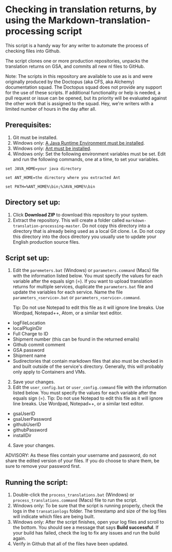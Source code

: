 # Checking in translation returns, by using the Markdown-translation-processing script

This script is a handy way for any writer to automate the process of checking files into Github. 

The script clones one or more production repositories, unpacks the translation returns on GSA, and commits all new nl files to GitHub.

Note: The scripts in this repository are available to use as is and were originally produced by the Doctopus (aka CFS, aka Alchemy) documentation squad. The Doctopus squad does not provide any support for the use of these scripts. If additional functionality or help is needed, a pull request or issue can be opened, but its priority will be evaluated against the other work that is assigned to the squad. Hey, we're writers with a limited number of hours in the day after all.

## Prerequisites:

1. Git must be installed.
2. Windows only: [A Java Runtime Environment must be installed](https://www.ibm.com/developerworks/java/jdk/).
3. Windows only: [Ant must be installed](https://w3-03.sso.ibm.com/services/practitionerportal/assethub/services/core/display/sgredirect?assetid={6F292C71-CC83-0926-54B0-48D6CBB89EB5}&source=iRAM_REDIRECT).
4. Windows only: Set the following environment variables must be set. Edit and run the following commands, one at a time, to set your variables.

  ```
  set JAVA_HOME=your java directory
  ```
  ```
  set ANT_HOME=the directory where you extracted Ant
  ```
  ```
  set PATH=%ANT_HOME%\bin;%JAVA_HOME%\bin
  ```

## Directory set up:

1. Click **Download ZIP** to download this repository to your system.
2. Extract the repository. This will create a folder called `markdown-translation-processing-master`. Do not copy this directory into a directory that is already being used as a local Git clone. I.e. Do not copy this directory into the docs directory you usually use to update your English production source files.

## Script set up:

1. Edit the `paremeters.bat` (Windows) or `parameters.command` (Macs) file with the information listed below. You must specify the values for each variable after the equals sign (=). If you want to upload translation returns for multiple services, duplicate the `parameters.bat` file and update the variables for each service. Name the file `parameters_<service>.bat` or `parameters_<service>.command`.
        
     Tip: Do not use Notepad to edit this file as it will ignore line breaks. Use Wordpad, Notepad++, Atom, or a similar text editor.
  - logFileLocation
  - localPluginDir
  - Full Charge to ID 
  - Shipment number (this can be found in the returned emails)
  - Github commit comment
  - GSA password
  - Shipment name
  - Sudirectories that contain markdown files that also must be checked in and built outside of the service's directory. Generally, this will probably only apply to Containers and VMs.
2. Save your changes.
3. Edit the `user_config.bat` or `user_config.command` file with the information listed below. You must specify the values for each variable after the equals sign (=).
        Tip: Do not use Notepad to edit this file as it will ignore line breaks. Use Wordpad, Notepad++, or a similar text editor.
  - gsaUserID
  - gsaUserPassword
  - githubUserID
  - githubPassword
  - installDir
4. Save your changes.

ADVISORY: As these files contain your username and password, do not share the edited version of your files. If you do choose to share them, be sure to remove your password first.

## Running the script:

1. Double-click the `process_translations.bat` (Windows) or `process_translations.command` (Macs) file to run the script.
2. Windows only: To be sure that the script is running properly, check the logs in the `transationlogs` folder. The timestamp and size of the log files will indicate which files are being built.
3. Windows only: After the script finishes, open your log files and scroll to the bottom. You should see a message that says **Build successful**. If your build has failed, check the log to fix any issues and run the build again.
4. Verify in Github that all of the files have been updated.
